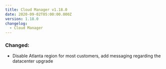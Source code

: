```yaml
---
title: Cloud Manager v1.18.0
date: 2020-09-02T05:00:00.000Z
version: 1.18.0
changelog:
  - Cloud Manager
---
```


### Changed:

- Disable Atlanta region for most customers, add messaging regarding the datacenter upgrade
